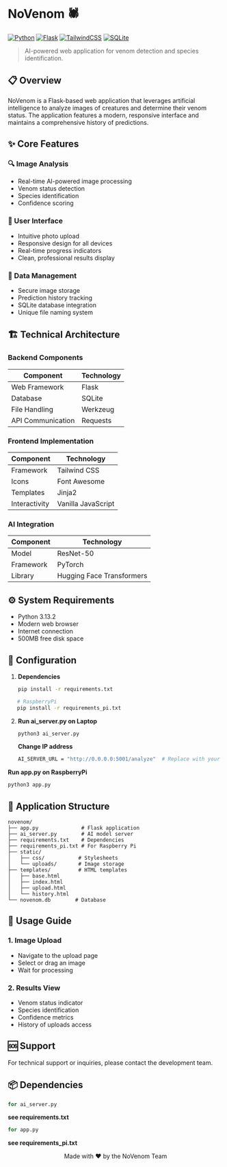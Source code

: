 # NoVenom 🕷️

[![Python](https://img.shields.io/badge/Python-3.x-blue.svg)](https://www.python.org/)
[![Flask](https://img.shields.io/badge/Flask-2.x-green.svg)](https://flask.palletsprojects.com/)
[![TailwindCSS](https://img.shields.io/badge/TailwindCSS-2.x-38B2AC.svg)](https://tailwindcss.com/)
[![SQLite](https://img.shields.io/badge/SQLite-3.x-003B57.svg)](https://www.sqlite.org/)

>  AI-powered web application for venom detection and species identification.

## 📋 Overview

NoVenom is a Flask-based web application that leverages artificial intelligence to analyze images of creatures and determine their venom status. The application features a modern, responsive interface and maintains a comprehensive history of predictions.

## ✨ Core Features

### 🔍 Image Analysis
- Real-time AI-powered image processing
- Venom status detection
- Species identification
- Confidence scoring

### 🎨 User Interface
- Intuitive photo upload
- Responsive design for all devices
- Real-time progress indicators
- Clean, professional results display

### 💾 Data Management
- Secure image storage
- Prediction history tracking
- SQLite database integration
- Unique file naming system

## 🏗️ Technical Architecture

### Backend Components
| Component | Technology |
|-----------|------------|
| Web Framework | Flask |
| Database | SQLite |
| File Handling | Werkzeug |
| API Communication | Requests |

### Frontend Implementation
| Component | Technology |
|-----------|------------|
| Framework | Tailwind CSS |
| Icons | Font Awesome |
| Templates | Jinja2 |
| Interactivity | Vanilla JavaScript |

### AI Integration
| Component | Technology |
|-----------|------------|
| Model | ResNet-50 |
| Framework | PyTorch |
| Library | Hugging Face Transformers |

## ⚙️ System Requirements

- Python 3.13.2
- Modern web browser
- Internet connection
- 500MB free disk space

## 🚀 Configuration

1. **Dependencies**
   ```bash
   pip install -r requirements.txt
   ```
```bash
   # RaspberryPi
   pip install -r requirements_pi.txt
   ```
2. **Run ai_server.py on Laptop** 
   ```bash
   python3 ai_server.py
   ```
   **Change IP address**
   ```bash
   AI_SERVER_URL = "http://0.0.0.0:5001/analyze"  # Replace with your laptop's IP address
   ```
 **Run app.py on RaspberryPi** 
   ```bash
   python3 app.py
   ```

## 📁 Application Structure

```
novenom/
├── app.py              # Flask application
├── ai_server.py        # AI model server
├── requirements.txt    # Dependencies
├── requirements_pi.txt # For Raspberry Pi
├── static/
│   ├── css/           # Stylesheets
│   └── uploads/       # Image storage
├── templates/         # HTML templates
│   ├── base.html
│   ├── index.html
│   ├── upload.html
│   └── history.html
└── novenom.db        # Database
```

## 📖 Usage Guide

### 1. Image Upload
- Navigate to the upload page
- Select or drag an image
- Wait for processing

### 2. Results View
- Venom status indicator
- Species identification
- Confidence metrics
- History of uploads access

## 🆘 Support

For technical support or inquiries, please contact the development team.

## 📦 Dependencies
```bash
for ai_server.py
```
   **see requirements.txt**
   
```bash
for app.py
```
**see requirements_pi.txt**
  

<div align="center">
Made with ❤️ by the NoVenom Team
</div>


